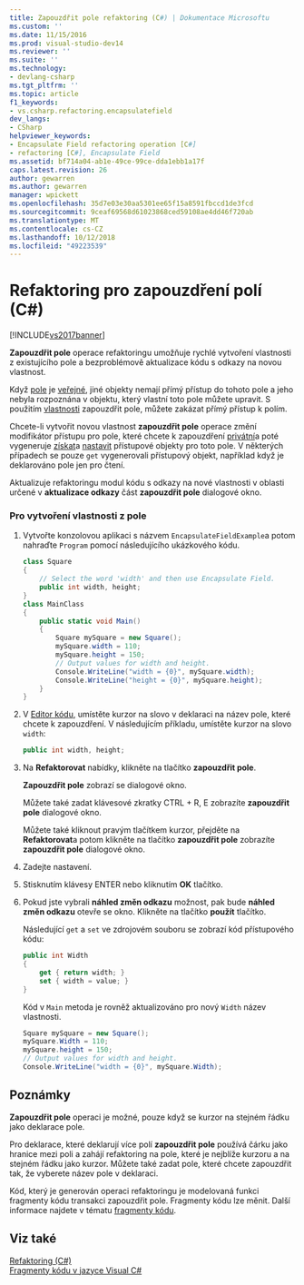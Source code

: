 ```yaml
---
title: Zapouzdřit pole refaktoring (C#) | Dokumentace Microsoftu
ms.custom: ''
ms.date: 11/15/2016
ms.prod: visual-studio-dev14
ms.reviewer: ''
ms.suite: ''
ms.technology:
- devlang-csharp
ms.tgt_pltfrm: ''
ms.topic: article
f1_keywords:
- vs.csharp.refactoring.encapsulatefield
dev_langs:
- CSharp
helpviewer_keywords:
- Encapsulate Field refactoring operation [C#]
- refactoring [C#], Encapsulate Field
ms.assetid: bf714a04-ab1e-49ce-99ce-dda1ebb1a17f
caps.latest.revision: 26
author: gewarren
ms.author: gewarren
manager: wpickett
ms.openlocfilehash: 35d7e03e30aa5301ee65f15a8591fbccd1de3fcd
ms.sourcegitcommit: 9ceaf69568d61023868ced59108ae4dd46f720ab
ms.translationtype: MT
ms.contentlocale: cs-CZ
ms.lasthandoff: 10/12/2018
ms.locfileid: "49223539"
---
```

# <a name="encapsulate-field-refactoring-c"></a>Refaktoring pro zapouzdření polí (C#)
[!INCLUDE[vs2017banner](../includes/vs2017banner.md)]

**Zapouzdřit pole** operace refaktoringu umožňuje rychlé vytvoření vlastnosti z existujícího pole a bezproblémově aktualizace kódu s odkazy na novou vlastnost.  
  
 Když [pole](http://msdn.microsoft.com/library/3cbb2f61-75f8-4cce-b4ef-f5d1b3de0db7) je [veřejné](http://msdn.microsoft.com/library/0ae45d16-a551-4b74-9845-57208de1328e), jiné objekty nemají přímý přístup do tohoto pole a jeho nebyla rozpoznána v objektu, který vlastní toto pole můžete upravit. S použitím [vlastnosti](http://msdn.microsoft.com/library/e295a8a2-b357-4ee7-a12e-385a44146fa8) zapouzdřit pole, můžete zakázat přímý přístup k polím.  
  
 Chcete-li vytvořit novou vlastnost **zapouzdřit pole** operace změní modifikátor přístupu pro pole, které chcete k zapouzdření [privátní](http://msdn.microsoft.com/library/654c0bb8-e6ac-4086-bf96-7474fa6aa1c8)a poté vygeneruje [získat](http://msdn.microsoft.com/library/a52de048-fbe0-41b0-82ec-8e4ac04d3a71)a [nastavit](http://msdn.microsoft.com/library/30d7e4e5-cc2e-4635-a597-14a724879619) přístupové objekty pro toto pole. V některých případech se pouze `get` vygenerovali přístupový objekt, například když je deklarováno pole jen pro čtení.  
  
 Aktualizuje refaktoringu modul kódu s odkazy na nové vlastnosti v oblasti určené v **aktualizace odkazy** část **zapouzdřit pole** dialogové okno.  
  
### <a name="to-create-a-property-from-a-field"></a>Pro vytvoření vlastnosti z pole  
  
1.  Vytvořte konzolovou aplikaci s názvem `EncapsulateFieldExample`a potom nahraďte `Program` pomocí následujícího ukázkového kódu.  
  
    ```csharp  
    class Square  
    {  
        // Select the word 'width' and then use Encapsulate Field.  
        public int width, height;  
    }  
    class MainClass  
    {  
        public static void Main()  
        {  
            Square mySquare = new Square();  
            mySquare.width = 110;  
            mySquare.height = 150;  
            // Output values for width and height.  
            Console.WriteLine("width = {0}", mySquare.width);  
            Console.WriteLine("height = {0}", mySquare.height);  
        }  
    }  
    ```  
  
2.  V [Editor kódu](../ide/writing-code-in-the-code-and-text-editor.md), umístěte kurzor na slovo v deklaraci na název pole, které chcete k zapouzdření. V následujícím příkladu, umístěte kurzor na slovo `width`:  
  
    ```csharp  
    public int width, height;  
    ```  
  
3.  Na **Refaktorovat** nabídky, klikněte na tlačítko **zapouzdřit pole**.  
  
     **Zapouzdřit pole** zobrazí se dialogové okno.  
  
     Můžete také zadat klávesové zkratky CTRL + R, E zobrazíte **zapouzdřit pole** dialogové okno.  
  
     Můžete také kliknout pravým tlačítkem kurzor, přejděte na **Refaktorovat**a potom klikněte na tlačítko **zapouzdřit pole** zobrazíte **zapouzdřit pole** dialogové okno.  
  
4.  Zadejte nastavení.  
  
5.  Stisknutím klávesy ENTER nebo kliknutím **OK** tlačítko.  
  
6.  Pokud jste vybrali **náhled změn odkazu** možnost, pak bude **náhled změn odkazu** otevře se okno. Klikněte na tlačítko **použít** tlačítko.  
  
     Následující `get` a `set` ve zdrojovém souboru se zobrazí kód přístupového kódu:  
  
    ```csharp  
    public int Width  
    {  
        get { return width; }  
        set { width = value; }  
    }  
    ```  
  
     Kód v `Main` metoda je rovněž aktualizováno pro nový `Width` název vlastnosti.  
  
    ```csharp  
    Square mySquare = new Square();  
    mySquare.Width = 110;  
    mySquare.height = 150;  
    // Output values for width and height.  
    Console.WriteLine("width = {0}", mySquare.Width);  
    ```  
  
## <a name="remarks"></a>Poznámky  
 **Zapouzdřit pole** operaci je možné, pouze když se kurzor na stejném řádku jako deklarace pole.  
  
 Pro deklarace, které deklarují více polí **zapouzdřit pole** používá čárku jako hranice mezi poli a zahájí refaktoring na pole, které je nejblíže kurzoru a na stejném řádku jako kurzor. Můžete také zadat pole, které chcete zapouzdřit tak, že vyberete název pole v deklaraci.  
  
 Kód, který je generován operaci refaktoringu je modelovaná funkci fragmenty kódu transakci zapouzdřit pole. Fragmenty kódu lze měnit. Další informace najdete v tématu [fragmenty kódu](../ide/code-snippets.md).  
  
## <a name="see-also"></a>Viz také  
 [Refaktoring (C#)](../csharp-ide/refactoring-csharp.md)   
 [Fragmenty kódu v jazyce Visual C#](../ide/visual-csharp-code-snippets.md)